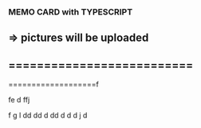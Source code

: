 ### MEMO CARD with TYPESCRIPT
=> pictures will be uploaded
--------------------------
==========================
-
===================f


fe
d
ffj

f
g
l
dd
dd
d
dd
d
d
d
j
d
